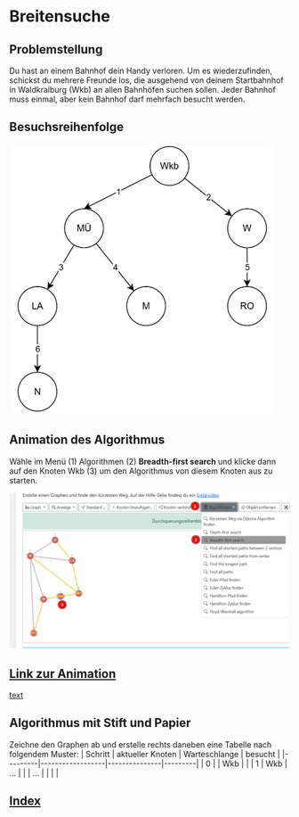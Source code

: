   <meta charset="utf-8" />
  <title>Informatik</title>
  <link rel="stylesheet" href="https://Hi2272.github.io/StyleMD.css">
 

# Breitensuche
## Problemstellung
Du hast an einem Bahnhof dein Handy verloren. Um es wiederzufinden, schickst du mehrere Freunde los, die ausgehend von deinem Startbahnhof in Waldkraiburg (Wkb) an allen Bahnhöfen suchen sollen. Jeder Bahnhof muss einmal, aber kein Bahnhof darf mehrfach besucht werden. 

## Besuchsreihenfolge
![alt text](Baum.png)

## Animation des Algorithmus

Wähle im Menü (1) Algorithmen (2) **Breadth-first search** und klicke dann auf den Knoten Wkb (3) um den Algorithmus von diesem Knoten aus zu starten.  

![alt text](OnlineGraph.png)  

## <a href="http://graphonline.top/de/?graph=SfFgJEbYivkqVUxM" target=_blank>Link zur Animation</a>  
[text](index.md)
## Algorithmus mit Stift und Papier
Zeichne den Graphen ab und erstelle rechts daneben eine Tabelle nach folgendem Muster:
| Schritt | aktueller Knoten | Warteschlange | besucht |
|---------|------------------|---------------|---------|
| 0       |                  | Wkb           |         |
| 1       | Wkb              | ...        |         |
| ...       |               |         |         |



## [Index](../../../index.html)

